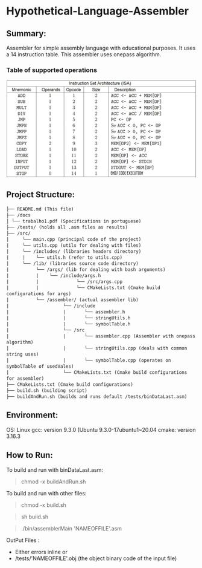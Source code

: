 # Hypothetical-Language-Assembler

## Summary:

Assembler for simple assembly language with educational purposes. It uses a 14 instruction table. This assembler uses onepass algorithm.

### Table of supported operations

<p align="center">
  <img  src="https://github.com/lschiavini/Hypothetical-Language-Assembler/blob/master/docs/instructionsTable.png">
</p>

## Project Structure:
```
├── README.md (This file)
├── /docs
│ └── trabalho1.pdf (Specifications in portuguese)
├── /tests/ (holds all .asm files as results)
├── /src/
|     └── main.cpp (principal code of the project)
|     └── utils.cpp (utils for dealing with files)
|     └── /includes/ (libraries headers directory)
|     |    └── utils.h (refer to utils.cpp)
|     └── /lib/ (libraries source code directory)
|          └── /args/ (lib for dealing with bash arguments)
|          |    └── /include/args.h
|          |              └── /src/args.cpp
|          |              └── CMakeLists.txt (Cmake build configurations for args)
|          └── /assembler/ (actual assembler lib)
|                    └── /include
|                    |       └── assembler.h
|                    |       └── stringUtils.h
|                    |       └── symbolTable.h
|                    └── /src
|                    |       └── assembler.cpp (Assembler with onepass algorithm)
|                    |       └── stringUtils.cpp (deals with common string uses)
|                    |       └── symbolTable.cpp (operates on symbolTable of usedVales)
|                    └── CMakeLists.txt (Cmake build configurations for assembler)
├── CMakeLists.txt (Cmake build configurations)
├── build.sh (building script)
├── buildAndRun.sh (builds and runs default /tests/binDataLast.asm)
```
## Environment:

OS: Linux
gcc: version 9.3.0 (Ubuntu 9.3.0-17ubuntu1~20.04
cmake: version 3.16.3

## How to Run:

To build and run with binDataLast.asm:

> chmod -x buildAndRun.sh

To build and run with other files:

> chmod -x build.sh

>sh build.sh

>./bin/assemblerMain 'NAMEOFFILE'.asm

OutPut Files :
 - Either errors inline or
 - /tests/'NAMEOFFILE'.obj (the object binary code of the input file)



